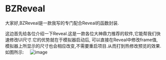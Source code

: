 # BZReveal
大家好,BZReveal是一款我写的专门配合Reveal的函数封装.

这边首先给各位介绍一下Reveal.这是一款各位大神鼎力推荐的软件,它能帮我们快速修改UI尺寸.它的优势就在于模拟器启动后,
可以直接在Reveal中修改frame值,模拟器上所显示的尺寸也会相应改变,不需要重启项目.从而打到热修改预览的效果.
如图所示:
     ![image](https://github.com/boybing/BZReveal/edit/master/reveal演示1.png)
